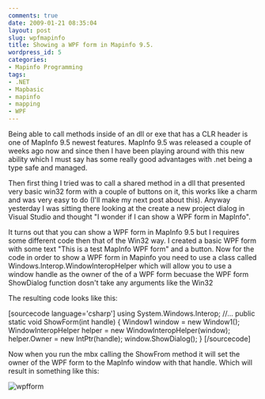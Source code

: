 ```yaml
---
comments: true
date: 2009-01-21 08:35:04
layout: post
slug: wpfmapinfo
title: Showing a WPF form in Mapinfo 9.5.
wordpress_id: 5
categories:
- Mapinfo Programming
tags:
- .NET
- Mapbasic
- mapinfo
- mapping
- WPF
---
```


Being able to call methods inside of an dll or exe that has a CLR header is one of MapInfo 9.5 newest features. MapInfo 9.5 was released a couple of weeks ago now and since then I have been playing around with this new ability which I must say has some really good advantages with .net being a type safe and managed.




Then first thing I tried was to call a shared method in a dll that presented very basic win32 form with a couple of buttons on it, this works like a charm and was very easy to do (I'll make my next post about this). Anyway yesterday I was sitting there looking at the create a new project dialog in Visual Studio and thought "I wonder if I can show a WPF form in MapInfo".




It turns out that you can show a WPF form in MapInfo 9.5 but I requires some different code then that of the Win32 way. I created a basic WPF form with some text "This is a test MapInfo WPF form" and a button. Now for the code in order to show a WPF form in Mapinfo you need to use a class called Windows.Interop.WindowInteropHelper which will allow you to use a window handle as the owner of the of a WPF form becuase the WPF form ShowDialog function dosn't take any arguments like the Win32  




The resulting code looks like this:



[sourcecode language='csharp']
using System.Windows.Interop;
//...
public static void ShowForm(int handle)
        {
            Window1 window = new Window1();
            WindowInteropHelper helper = new WindowInteropHelper(window);
            helper.Owner = new IntPtr(handle);
            window.ShowDialog();
        }
[/sourcecode]


Now when you run the mbx calling the ShowFrom method it will set the owner of the WPF form to the MapInfo window with that handle. Which will result in something like this:




![wpfform](http://woostuff.files.wordpress.com/2009/01/wpfform.jpg)
